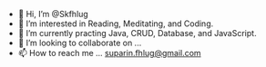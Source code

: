 - 👋 Hi, I’m @Skfhlug
- 👀 I’m interested in Reading, Meditating, and Coding.
- 🌱 I’m currently practing Java, CRUD, Database, and JavaScript.
- 💞️ I’m looking to collaborate on ...
- 📫 How to reach me ... [suparin.fhlug@gmail.com](https://www.linkedin.com/in/suparin-fhlug-363ba8163/)

<!---
Skfhlug/Skfhlug is a ✨ special ✨ repository because its `README.md` (this file) appears on your GitHub profile.
You can click the Preview link to take a look at your changes.
--->
